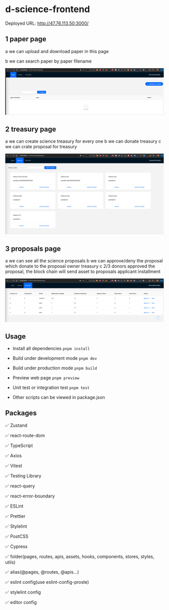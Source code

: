 # d-science-frontend
Deployed URL: http://47.76.113.50:3000/

## 1 paper page
a we can upload and download paper in this page 

b we can search paper by paper filename

![alt text](image.png)

## 2 treasury page
a we can create science treasury for every one
b we can donate treasury
c we can crate proposal for treasury

![alt text](image-1.png)

## 3 proposals page
a we can see all the science proposals
b we can approve/deny the proposal which donate to the proposal owner treasury
c 2/3 donors approved the proposal, the block chain will send asset to proposals applicant installment

![alt text](image-2.png)
## Usage

- Install all dependencies `pnpm install`

- Build under development mode `pnpm dev`

- Build under production mode `pnpm build`

- Preview web page `pnpm preview`

- Unit test or integration test `pnpm test`

- Other scripts can be viewed in package.json

## Packages

✅ Zustand

✅ react-route-dom

✅ TypeScript

✅ Axios

✅ Vitest

✅ Testing Library

✅ react-query

✅ react-error-boundary

✅ ESLint

✅ Prettier

✅ Stylelint

✅ PostCSS

✅ Cypress

✅ folder(pages, routes, apis, assets, hooks, components, stores, styles, utils)

✅ alias(@pages, @routes, @apis...)

✅ eslint config(use eslint-config-proste)

✅ stylelint config

✅ editor config
